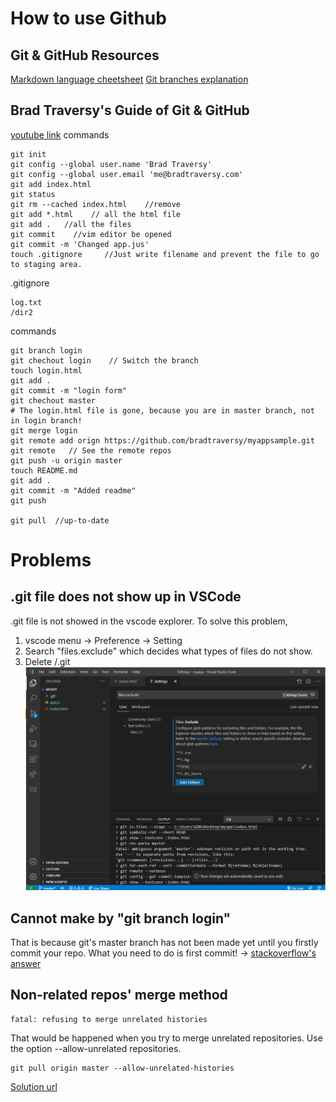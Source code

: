 # How to use Github

## Git & GitHub Resources
[Markdown language cheetsheet](https://guides.github.com/pdfs/markdown-cheatsheet-online.pdf)
[Git branches explanation](https://git-scm.com/book/en/v2/Git-Branching-Basic-Branching-and-Merging)

## Brad Traversy's Guide of Git & GitHub
[youtube link](https://www.youtube.com/watch?v=SWYqp7iY_Tc)
commands
```
git init
git config --global user.name 'Brad Traversy'
git config --global user.email 'me@bradtraversy.com'
git add index.html
git status
git rm --cached index.html    //remove
git add *.html    // all the html file
git add .   //all the files
git commit    //vim editor be opened 
git commit -m 'Changed app.jus'
touch .gitignore     //Just write filename and prevent the file to go to staging area.
```
.gitignore
```
log.txt
/dir2
```
commands
```
git branch login
git chechout login    // Switch the branch
touch login.html
git add .
git commit -m "login form"
git chechout master
# The login.html file is gone, because you are in master branch, not in login branch!
git merge login
git remote add orign https://github.com/bradtraversy/myappsample.git
git remote   // See the remote repos
git push -u origin master
touch README.md
git add .
git commit -m "Added readme"
git push

git pull  //up-to-date
```






# Problems
## .git file does not show up in VSCode
.git file is not showed in the vscode explorer. To solve this problem,
1. vscode menu -> Preference -> Setting
2. Search "files.exclude" which decides what types of files do not show.
3. Delete /.git
![setting of vscode](/images/image.png)

## Cannot make by "git branch login"
That is because git's master branch has not been made yet until you firstly commit your repo.
What you need to do is first commit! -> [stackoverflow's answer](https://stackoverflow.com/questions/9162271/fatal-not-a-valid-object-name-master/9162347)

## Non-related repos' merge method
```
fatal: refusing to merge unrelated histories
```
That would be happened when you try to merge unrelated repositories.
Use the option --allow-unrelated repositories.
```
git pull origin master --allow-unrelated-histories
```

[Solution url](https://www.educative.io/edpresso/the-fatal-refusing-to-merge-unrelated-histories-git-error)






